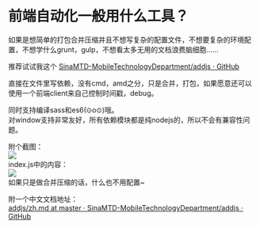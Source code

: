 # 前端自动化一般用什么工具？

如果是想简单的打包合并压缩并且不想写复杂的配置文件，不想要复杂的环境配置，不想学什么grunt，gulp，不想看太多无用的文档浪费脑细胞……  

推荐试试我这个 [SinaMTD-MobileTechnologyDepartment/addjs · GitHub](https://github.com/SinaMTD-MobileTechnologyDepartment/addjs)  

直接在文件里写依赖，没有cmd，amd之分，只是合并，打包，如果愿意还可以使用一个前端client来自己控制时间戳，debug。  

同时支持编译sass和es6(⊙o⊙)哦。  
对window支持非常友好，所有依赖模块都是纯nodejs的，所以不会有兼容性问题。  

附个截图：  
![](https://pic3.zhimg.com/418b0587e0443aa9761e61ca91160ea6_b.png)  
index.js中的内容：  
![](https://pic3.zhimg.com/20b7ef6f8b526c57d41b43961bfae8b2_b.png)  
如果只是做合并压缩的话，什么也不用配置~  

附一个中文文档地址：  
[addjs/zh.md at master · SinaMTD-MobileTechnologyDepartment/addjs · GitHub](https://github.com/SinaMTD-MobileTechnologyDepartment/addjs/blob/master/zh.md)